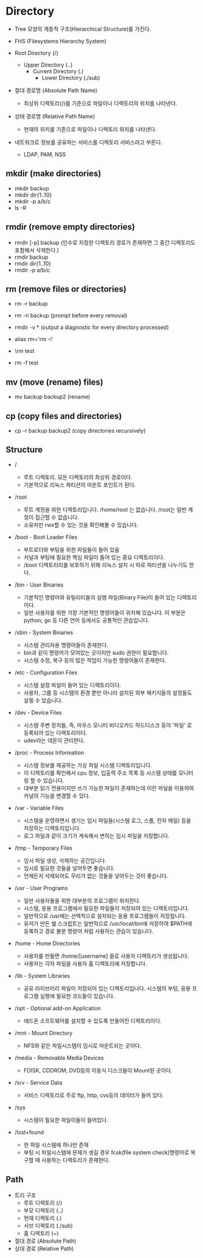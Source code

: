 # Directory

- Tree 모양의 계층적 구조(Hierarchical Structure)를 가진다.
- FHS (Filesystems Hierarchy System)
- Root Directory (/)
  - Upper Directory (..)
    - Current Directory (.)
      - Lower Directory (./sub)

- 절대 경로명 (Absolute Path Name)
  - 최상위 디렉토리(/)를 기준으로 파일이나 디렉토리의 위치를 나타낸다.
- 상태 경로명 (Relative Path Name)
  - 현재의 위치를 기존으로 파일이나 디렉토리 위치를 나타낸다.

- 네트워크로 정보를 공유하는 서비스를 디렉토리 서비스라고 부른다.
  - LDAP, PAM, NSS

## mkdir (make directories)

- mkdir backup
- mkdir dir{1..10}
- mkdir -p a/b/c
- ls -R

## rmdir (remove empty directories)

- rmdir [-p] backup (인수로 지정한 디렉토리 경로가 존재하면 그 중간 디렉토리도 포함해서 삭제한다.)
- rmdir backup
- rmdir dir{1..10}
- rmdir -p a/b/c

## rm (remove files or directories)

- rm -r backup
- rm -ri backup (prompt before every removal)
- rmdir -v * (output a diagnostic for every directory processed)

- alias rm='rm -i'
- \rm test
- rm -f test

## mv (move (rename) files)

- mv backup backup2 (rename)

## cp (copy files and directories)

- cp -r backup backup2 (copy directories recursively)

## Structure

- /
  - 루트 디렉토리. 모든 디렉토리의 최상위 경로이다.
  - 기본적으로 리눅스 파티션의 마운트 포인트가 된다.

- /root
  - 루트 계정을 위한 디렉토리입니다. /home/root 는 없습니다. /root는 일반 계정이 접근할 수 없습니다.
  - 소유자만 rwx할 수 있는 것을 확인해볼 수 있습니다.

- /boot - Boot Loader Files
  - 부트로더와 부팅을 위한 파일들이 들어 있음
  - 커널과 부팅에 필요한 핵심 파일이 들어 있는 중요 디렉토리이다.
  - /boot 디렉토리리를 보호하기 위해 리눅스 설치 시 따로 파티션을 나누기도 한다.

- /bin - User Binaries
  - 기본적인 명령어와 유틸리티들의 실행 파일(Binary File)이 들어 있는 디렉토리이다.
  - 일반 사용자를 위한 가장 기본적인 명령어들이 위치해 있습니다. 이 부분은 python, go 등 다른 언어 등에서도 공통적인 관습입니다.

- /sbin - System Binaries
  - 시스템 관리자용 명령어들이 존재한다.
  - bin과 같이 명령어가 모여있는 곳이지만 sudo 권한이 필요합니다.
  - 시스템 수정, 복구 등의 많은 작업이 가능한 명령어들이 존재한다.

- /etc - Configuration Files
  - 시스템 설정 파일이 들어 있는 디렉토리이다.
  - 사용자, 그룹 등 시스템의 환경 뿐만 아니라 설치된 외부 패키지들의 설정들도 살필 수 있습니다.

- /dev - Device Files
  - 시스템 주변 장치들, 즉, 마우스 모니터 비디오카드 하드디스크 등이 '파일' 로 등록되어 있는 디렉토리이다.
  - udev라는 데몬이 관리한다.

- /proc - Process Information
  - 시스템 정보를 제공하는 가상 파일 시스템 디렉토리입니다.
  - 이 디렉토리를 확인해서 cpu 정보, 입출력 주소 목록 등 시스템 상태를 모니터링 할 수 있습니다.
  - 대부분 읽기 전용이지만 쓰기 가능한 파일이 존재하는데 이런 파일을 이용하여 커널의 기능을 변경할 수 있다.

- /var - Variable Files
  - 시스템을 운영하면서 생기는 임시 파일들(시스템 로그, 스풀, 전자 메일) 등을 저장하는 디렉토리입니다.
  - 로그 파일과 같이 크기가 계속해서 변하는 임시 파일을 저장합니다.

- /tmp - Temporary Files
  - 임시 파일 생성, 삭제하는 공간입니다.
  - 임시로 필요한 것들을 넣어두면 좋습니다.
  - 언제든지 삭제되어도 무리가 없는 것들을 넣어두는 것이 좋습니다.

- /usr - User Programs
  - 일반 사용자들을 위한 대부분의 프로그램이 위치한다.
  - 시스템, 응용 프로그램에서 필요한 파일들이 저장되어 있는 디렉토리입니다.
  - 일반적으로 /usr에는 선택적으로 설치되는 응용 프로그램들이 저장됩니다.
  - 유저가 만든 쉘 스크립트는 일반적으로 /usr/local/bin에 저장하여 $PATH에 등록하고 경로 불문 명령어 처럼 사용하는 관습이
  있습니다.

- /home - Home Directories
  - 사용자를 만들면 /home/[username] 꼴로 사용자 디렉토리가 생성됩니다.
  - 사용자는 각자 파일을 사용자 홈 디렉토리에 저장합니다.

- /lib - System Libraries
  - 공유 라이브러리 파일이 저장되어 있는 디렉토리입니다. 시스템의 부팅, 응용 프로그램 실행에 필요한 코드들이 있습니다.

- /opt - Optional add-on Application
  - 애드온 소프트웨어를 설치할 수 있도록 만들어진 디렉토리이다.

- /mnt - Mount Directory
  - NFS와 같은 파일시스템이 임시로 마운트되는 곳이다.

- /media - Removable Media Devices
  - FDISK, CDDROM, DVD등의 이동식 디스크들이 Mount된 곳이다.

- /srv - Service Data
  - 서비스 디렉토리로 주로 ftp, http, cvs등의 데이터가 들어 있다.

- /sys
  - 시스템이 필요한 파일이들이 들어있다.

- /lost+found
  - 한 파일 시스템에 하나만 존재
  - 부팅 시 파일시스템에 문제가 생길 경우 fcsk(file system check)명령어로 복구할 때 사용하는 디렉토리가 존재한다.

## Path

- 트리 구조
  - 루트 디렉토리 (/)
  - 부모 디렉토리 (..)
  - 현재 디렉토리 (.)
  - 서브 디렉토리 (./sub)
  - 홈 디렉토리 (~)
- 절대 경로 (Absolute Path)
- 상대 경로 (Relative Path)